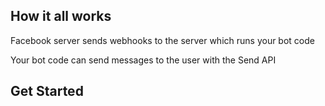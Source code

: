 ## How it all works

Facebook server sends webhooks to the server which runs your bot code

Your bot code can send messages to the user with the Send API

## Get Started